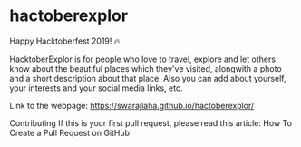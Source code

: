 # hactoberexplor
Happy Hacktoberfest 2019! 🔥 

HacktoberExplor is for people who love to travel, explore and let others know about the beautiful places which they've visited, alongwith a photo and a short description about that place. Also you can add about yourself, your interests and your social media links, etc. 

Link to the webpage: https://swarajlaha.github.io/hactoberexplor/

Contributing
If this is your first pull request, please read this article: How To Create a Pull Request on GitHub

